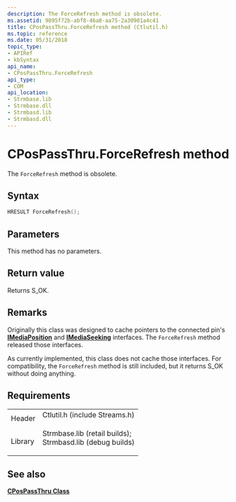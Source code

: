 ```yaml
---
description: The ForceRefresh method is obsolete.
ms.assetid: 9895f72b-abf8-46a8-aa75-2a30901a4c41
title: CPosPassThru.ForceRefresh method (Ctlutil.h)
ms.topic: reference
ms.date: 05/31/2018
topic_type: 
- APIRef
- kbSyntax
api_name: 
- CPosPassThru.ForceRefresh
api_type: 
- COM
api_location: 
- Strmbase.lib
- Strmbase.dll
- Strmbasd.lib
- Strmbasd.dll
---
```


# CPosPassThru.ForceRefresh method

The `ForceRefresh` method is obsolete.

## Syntax


```C++
HRESULT ForceRefresh();
```



## Parameters

This method has no parameters.

## Return value

Returns S\_OK.

## Remarks

Originally this class was designed to cache pointers to the connected pin's [**IMediaPosition**](/windows/desktop/api/Control/nn-control-imediaposition) and [**IMediaSeeking**](/windows/desktop/api/Strmif/nn-strmif-imediaseeking) interfaces. The `ForceRefresh` method released those interfaces.

As currently implemented, this class does not cache those interfaces. For compatibility, the `ForceRefresh` method is still included, but it returns S\_OK without doing anything.

## Requirements



|                    |                                                                                                                                                                                            |
|--------------------|--------------------------------------------------------------------------------------------------------------------------------------------------------------------------------------------|
| Header<br/>  | <dl> <dt>Ctlutil.h (include Streams.h)</dt> </dl>                                                                                   |
| Library<br/> | <dl> <dt>Strmbase.lib (retail builds); </dt> <dt>Strmbasd.lib (debug builds)</dt> </dl> |



## See also

<dl> <dt>

[**CPosPassThru Class**](cpospassthru.md)
</dt> </dl>

 

 




